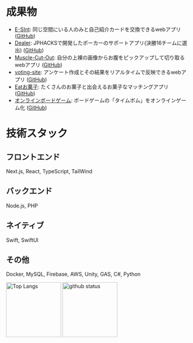 # 成果物

- [E-SInt](https://self-introduction-app.vercel.app/): 同じ空間にいる人のみと自己紹介カードを交換できるwebアプリ ([GitHub](https://github.com/Hasegawa-Akito/self-introduction-app))
- [Dealer](https://p-dealer.com/start): JPHACKSで開発したポーカーのサポートアプリ(決勝16チームに選出) ([GitHub](https://github.com/tokyo-azisai-paradise/poker-mahjong-calculation))
- [Muscle-Cut-Out](https://muscle-cut-out.vercel.app/): 自分の上裸の画像からお腹をピックアップして切り取るwebアプリ ([GitHub](https://github.com/haseaki-poip/muscle-CutOut))
- [voting-site](https://voting-site-76b5a.web.app/): アンケート作成とその結果をリアルタイムで反映できるwebアプリ ([GitHub](https://github.com/Hasegawa-Akito/voting-ts-react))
- [Eatお菓子](https://www.youtube.com/watch?v=O38z5bRIem0): たくさんのお菓子と出会えるお菓子なマッチングアプリ ([GitHub](https://github.com/haseaki-poip/snack-matching))
- [オンラインボードゲーム](https://bomb-disposal-game.vercel.app/login): ボードゲームの「タイムボム」をオンラインゲーム化 ([GitHub](https://github.com/haseaki-poip/bomb-disposal-game))
  
# 技術スタック
## フロントエンド
Next.js, React, TypeScript, TailWind

## バックエンド
Node.js, PHP
## ネイティブ
Swift, SwiftUI

## その他
Docker, MySQL, Firebase, AWS, Unity, GAS, C#, Python

<p align="left"> 
  <img alt="Top Langs" height="150px" src="https://github-readme-stats.vercel.app/api/top-langs/?username=haseaki-poip&layout=compact&show_icons=true&theme=onedark" />
  <img alt="github status" height="150px" src="https://github-readme-stats.vercel.app/api?username=haseaki-poip&theme=onedark&show_icons=ture" />
</p>
